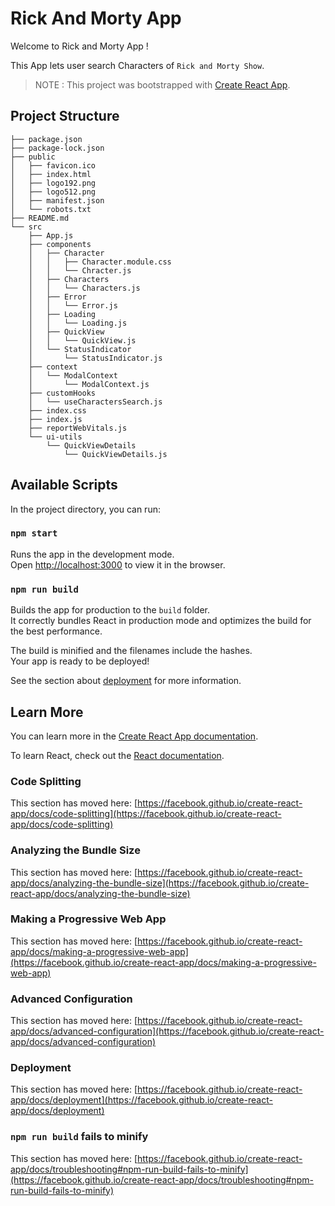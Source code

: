 # Rick And Morty App

Welcome to Rick and Morty App !

This App lets user search Characters of `Rick and Morty Show`. 
> NOTE : This project was bootstrapped with [Create React App](https://github.com/facebook/create-react-app).

## Project Structure

```
├── package.json
├── package-lock.json
├── public
│   ├── favicon.ico
│   ├── index.html
│   ├── logo192.png
│   ├── logo512.png
│   ├── manifest.json
│   └── robots.txt
├── README.md
└── src
    ├── App.js
    ├── components
    │   ├── Character
    │   │   ├── Character.module.css
    │   │   └── Chracter.js
    │   ├── Characters
    │   │   └── Characters.js
    │   ├── Error
    │   │   └── Error.js
    │   ├── Loading
    │   │   └── Loading.js
    │   ├── QuickView
    │   │   └── QuickView.js
    │   └── StatusIndicator
    │       └── StatusIndicator.js
    ├── context
    │   └── ModalContext
    │       └── ModalContext.js
    ├── customHooks
    │   └── useCharactersSearch.js
    ├── index.css
    ├── index.js
    ├── reportWebVitals.js
    └── ui-utils
        └── QuickViewDetails
            └── QuickViewDetails.js
```

## Available Scripts

In the project directory, you can run:

### `npm start`

Runs the app in the development mode.\
Open [http://localhost:3000](http://localhost:3000) to view it in the browser.


### `npm run build`

Builds the app for production to the `build` folder.\
It correctly bundles React in production mode and optimizes the build for the best performance.

The build is minified and the filenames include the hashes.\
Your app is ready to be deployed!

See the section about [deployment](https://facebook.github.io/create-react-app/docs/deployment) for more information.

## Learn More

You can learn more in the [Create React App documentation](https://facebook.github.io/create-react-app/docs/getting-started).

To learn React, check out the [React documentation](https://reactjs.org/).

### Code Splitting

This section has moved here: [https://facebook.github.io/create-react-app/docs/code-splitting](https://facebook.github.io/create-react-app/docs/code-splitting)

### Analyzing the Bundle Size

This section has moved here: [https://facebook.github.io/create-react-app/docs/analyzing-the-bundle-size](https://facebook.github.io/create-react-app/docs/analyzing-the-bundle-size)

### Making a Progressive Web App

This section has moved here: [https://facebook.github.io/create-react-app/docs/making-a-progressive-web-app](https://facebook.github.io/create-react-app/docs/making-a-progressive-web-app)

### Advanced Configuration

This section has moved here: [https://facebook.github.io/create-react-app/docs/advanced-configuration](https://facebook.github.io/create-react-app/docs/advanced-configuration)

### Deployment

This section has moved here: [https://facebook.github.io/create-react-app/docs/deployment](https://facebook.github.io/create-react-app/docs/deployment)

### `npm run build` fails to minify

This section has moved here: [https://facebook.github.io/create-react-app/docs/troubleshooting#npm-run-build-fails-to-minify](https://facebook.github.io/create-react-app/docs/troubleshooting#npm-run-build-fails-to-minify)
